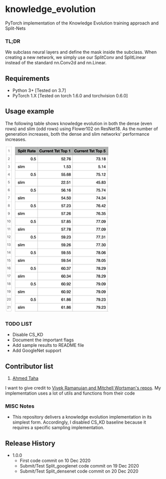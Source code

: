 # knowledge_evolution
PyTorch implementation of the Knowledge Evolution training approach and Split-Nets

### TL;DR
We subclass neural layers and define the mask inside the subclass. When creating a new network, we simply use our SplitConv and SplitLinear instead of the standard nn.Conv2d and nn.Linear.

## Requirements

* Python 3+ [Tested on 3.7]
* PyTorch 1.X [Tested on torch 1.6.0 and torchvision 0.6.0]

[//]: # "## ImageNet Pretrained Models"



## Usage example


The following table shows knowledge evolution in both the dense (even rows) and slim (odd rows) using Flower102 on ResNet18.
As the number of generation increases, both the dense and slim networks' performance increases.

![Our implementation performance](./imgs/dense_slim.jpg)  

### TODO LIST
* Disable CS_KD
* Document the important flags
* Add sample results to README file
* Add GoogleNet support

Contributor list
----------------
1. [Ahmed Taha](http://www.cs.umd.edu/~ahmdtaha/)

I want to give credit to [Vivek Ramanujan and Mitchell Wortsman's repos](https://github.com/allenai/hidden-networks). My implementation uses a lot of utils and functions from their code

### MISC Notes
* This repository delivers a knowledge evolution implementation in its simplest form. Accordingly, I disabled CS_KD baseline because it requires a specific sampling implementation. 
## Release History
* 1.0.0
    * First code commit on 10 Dec 2020
    * Submit/Test Split_googlenet code commit on 19 Dec 2020
    * Submit/Test Split_densenet code commit on 20 Dec 2020
